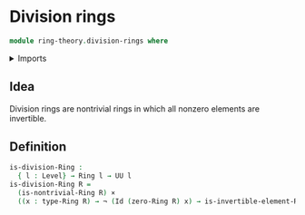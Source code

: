 # Division rings

```agda
module ring-theory.division-rings where
```

<details><summary>Imports</summary>

```agda
open import ring-theory.invertible-elements-rings
open import ring-theory.nontrivial-rings
open import ring-theory.rings
open import foundation.cartesian-product-types
open import foundation.identity-types
open import foundation.negation
open import foundation.universe-levels
```

</details>

## Idea

Division rings are nontrivial rings in which all nonzero elements are invertible.

## Definition

```agda
is-division-Ring :
  { l : Level} → Ring l → UU l
is-division-Ring R =
  (is-nontrivial-Ring R) ×
  ((x : type-Ring R) → ¬ (Id (zero-Ring R) x) → is-invertible-element-Ring R x)
```
